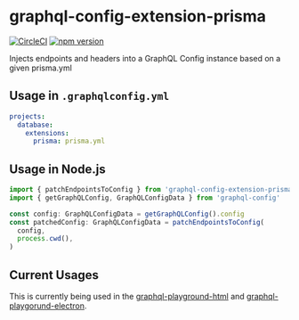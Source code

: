 # graphql-config-extension-prisma

[![CircleCI](https://circleci.com/gh/graphcool/graphql-config-extension-prisma.svg?style=shield)](https://circleci.com/gh/graphcool/graphql-config-extension-prisma) [![npm version](https://badge.fury.io/js/graphql-config-extension-prisma.svg)](https://badge.fury.io/js/graphql-config-extension-prisma)

Injects endpoints and headers into a GraphQL Config instance based on a given prisma.yml

## Usage in `.graphqlconfig.yml`

```yml
projects:
  database:
    extensions:
      prisma: prisma.yml
```

## Usage in Node.js

```ts
import { patchEndpointsToConfig } from 'graphql-config-extension-prisma'
import { getGraphQLConfig, GraphQLConfigData } from 'graphql-config'

const config: GraphQLConfigData = getGraphQLConfig().config
const patchedConfig: GraphQLConfigData = patchEndpointsToConfig(
  config,
  process.cwd(),
)
```

## Current Usages

This is currently being used in the [graphql-playground-html](https://github.com/graphcool/graphql-playground/tree/master/packages/graphql-playground-html) and [graphql-playgorund-electron](https://github.com/graphcool/graphql-playground/tree/master/packages/graphql-playground-electron).

